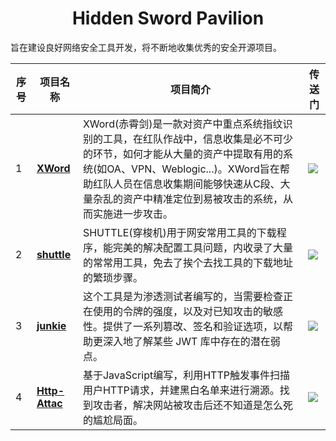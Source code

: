 <h1 align="center">Hidden Sword Pavilion</h1>
旨在建设良好网络安全工具开发，将不断地收集优秀的安全开源项目。



| 序号 | 项目名称 | 项目简介 | 传送门
|----|-----------|--------------------------|----|
|1|[**XWord**](http://github.com/nacglalevin/XWord)|XWord(赤霄剑)是一款对资产中重点系统指纹识别的工具，在红队作战中，信息收集是必不可少的环节，如何才能从大量的资产中提取有用的系统(如OA、VPN、Weblogic...)。XWord旨在帮助红队人员在信息收集期间能够快速从C段、大量杂乱的资产中精准定位到易被攻击的系统，从而实施进一步攻击。 |[![](https://img.shields.io/badge/NACG_CJanGe-XWord-blue)](http://github.com/nacglalevin/XWord)|
|2|[**shuttle**](http://github.com/nacglalevin/shuttle)|SHUTTLE(穿梭机)用于网安常用工具的下载程序，能完美的解决配置工具问题，内收录了大量的常常用工具，免去了挨个去找工具的下载地址的繁琐步骤。|[![](https://img.shields.io/badge/NACG_CJanGe-shuttle-purple)](http://github.com/nacglalevin/shuttle)|
|3|[**junkie**](http://github.com/nacglalevin/junkie)|这个工具是为渗透测试者编写的，当需要检查正在使用的令牌的强度，以及对已知攻击的敏感性。提供了一系列篡改、签名和验证选项，以帮助更深入地了解某些 JWT 库中存在的潜在弱点。|[![](https://img.shields.io/badge/NACG_CJanGe-junkie-green)](http://github.com/nacglalevin/junkie)|
|4|[**Http-Attac**](http://github.com/nacglalevin/http-attac)|基于JavaScript编写，利用HTTP触发事件扫描用户HTTP请求，并建黑白名单来进行溯源。找到攻击者，解决网站被攻击后还不知道是怎么死的尴尬局面。|[![](https://img.shields.io/badge/NACG_CJanGe-HttpAttack-yellow)](http://github.com/nacglalevin/http-attac)|


